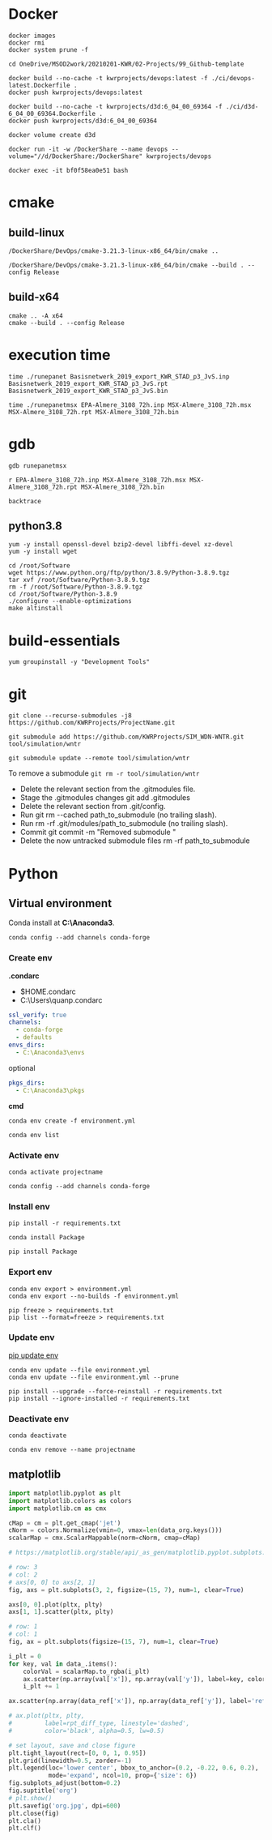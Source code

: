 # Docker

```shell
docker images
docker rmi
docker system prune -f

cd OneDrive/MSOD2work/20210201-KWR/02-Projects/99_Github-template

docker build --no-cache -t kwrprojects/devops:latest -f ./ci/devops-latest.Dockerfile .
docker push kwrprojects/devops:latest

docker build --no-cache -t kwrprojects/d3d:6_04_00_69364 -f ./ci/d3d-6_04_00_69364.Dockerfile .
docker push kwrprojects/d3d:6_04_00_69364

docker volume create d3d
```

```shell
docker run -it -w /DockerShare --name devops --volume="//d/DockerShare:/DockerShare" kwrprojects/devops

docker exec -it bf0f58ea0e51 bash
```

# cmake

## build-linux

```shell
/DockerShare/DevOps/cmake-3.21.3-linux-x86_64/bin/cmake ..

/DockerShare/DevOps/cmake-3.21.3-linux-x86_64/bin/cmake --build . --config Release
```

## build-x64

```shell
cmake .. -A x64
cmake --build . --config Release
```

# execution time

```shell
time ./runepanet Basisnetwerk_2019_export_KWR_STAD_p3_JvS.inp Basisnetwerk_2019_export_KWR_STAD_p3_JvS.rpt Basisnetwerk_2019_export_KWR_STAD_p3_JvS.bin

time ./runepanetmsx EPA-Almere_3108_72h.inp MSX-Almere_3108_72h.msx MSX-Almere_3108_72h.rpt MSX-Almere_3108_72h.bin
```

# gdb

```shell
gdb runepanetmsx

r EPA-Almere_3108_72h.inp MSX-Almere_3108_72h.msx MSX-Almere_3108_72h.rpt MSX-Almere_3108_72h.bin

backtrace
```

## python3.8

```shell
yum -y install openssl-devel bzip2-devel libffi-devel xz-devel
yum -y install wget

cd /root/Software
wget https://www.python.org/ftp/python/3.8.9/Python-3.8.9.tgz
tar xvf /root/Software/Python-3.8.9.tgz
rm -f /root/Software/Python-3.8.9.tgz
cd /root/Software/Python-3.8.9
./configure --enable-optimizations
make altinstall
```

# build-essentials

```shell
yum groupinstall -y "Development Tools"
```

# git

```shell
git clone --recurse-submodules -j8 https://github.com/KWRProjects/ProjectName.git

git submodule add https://github.com/KWRProjects/SIM_WDN-WNTR.git tool/simulation/wntr

git submodule update --remote tool/simulation/wntr
```

To remove a submodule `git rm -r tool/simulation/wntr`

- Delete the relevant section from the .gitmodules file.
- Stage the .gitmodules changes git add .gitmodules
- Delete the relevant section from .git/config.
- Run git rm --cached path_to_submodule (no trailing slash).
- Run rm -rf .git/modules/path_to_submodule (no trailing slash).
- Commit git commit -m "Removed submodule <name>"
- Delete the now untracked submodule files rm -rf path_to_submodule

# Python

## Virtual environment

Conda install at **C:\Anaconda3**.

```shell
conda config --add channels conda-forge
```
### Create env

**.condarc**
* $HOME\.condarc
* C:\Users\quanp\.condarc

```yaml
ssl_verify: true
channels:
  - conda-forge
  - defaults
envs_dirs:
  - C:\Anaconda3\envs
```

optional

```yaml
pkgs_dirs:
  - C:\Anaconda3\pkgs
```

**cmd**

```shell
conda env create -f environment.yml

conda env list
```

### Activate env

```shell
conda activate projectname

conda config --add channels conda-forge
```

### Install env

```shell
pip install -r requirements.txt

conda install Package

pip install Package
```

### Export env

```shell
conda env export > environment.yml
conda env export --no-builds -f environment.yml

pip freeze > requirements.txt
pip list --format=freeze > requirements.txt
```

### Update env

[pip update env](https://stackoverflow.com/questions/24764549/upgrade-python-packages-from-requirements-txt-using-pip-command)

```shell
conda env update --file environment.yml
conda env update --file environment.yml --prune

pip install --upgrade --force-reinstall -r requirements.txt
pip install --ignore-installed -r requirements.txt
```

### Deactivate env

```shell
conda deactivate

conda env remove --name projectname
```

## matplotlib

```python
import matplotlib.pyplot as plt
import matplotlib.colors as colors
import matplotlib.cm as cmx

cMap = cm = plt.get_cmap('jet')
cNorm = colors.Normalize(vmin=0, vmax=len(data_org.keys()))
scalarMap = cmx.ScalarMappable(norm=cNorm, cmap=cMap)

# https://matplotlib.org/stable/api/_as_gen/matplotlib.pyplot.subplots.html

# row: 3
# col: 2
# axs[0, 0] to axs[2, 1]
fig, axs = plt.subplots(3, 2, figsize=(15, 7), num=1, clear=True)

axs[0, 0].plot(pltx, plty)
axs[1, 1].scatter(pltx, plty)

# row: 1
# col: 1
fig, ax = plt.subplots(figsize=(15, 7), num=1, clear=True)

i_plt = 0
for key, val in data_.items():
    colorVal = scalarMap.to_rgba(i_plt)
    ax.scatter(np.array(val['x']), np.array(val['y']), label=key, color=colorVal)
    i_plt += 1

ax.scatter(np.array(data_ref['x']), np.array(data_ref['y']), label='ref', color='black')

# ax.plot(pltx, plty,
#         label=rpt_diff_type, linestyle='dashed',
#         color='black', alpha=0.5, lw=0.5)

# set layout, save and close figure
plt.tight_layout(rect=[0, 0, 1, 0.95])
plt.grid(linewidth=0.5, zorder=-1)
plt.legend(loc='lower center', bbox_to_anchor=(0.2, -0.22, 0.6, 0.2),
           mode='expand', ncol=10, prop={'size': 6})
fig.subplots_adjust(bottom=0.2)
fig.suptitle('org')
# plt.show()
plt.savefig('org.jpg', dpi=600)
plt.close(fig)
plt.cla()
plt.clf()
```
